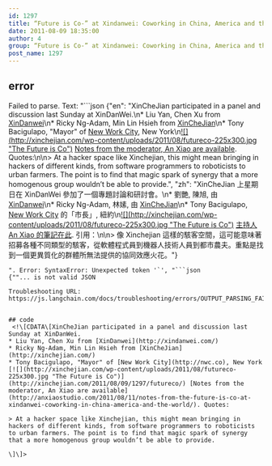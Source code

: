 ```yaml
---
id: 1297
title: “Future is Co-” at Xindanwei: Coworking in China, America and the World
date: 2011-08-09 18:35:00
author: 4
group: “Future is Co-” at Xindanwei: Coworking in China, America and the World
post_name: 1297
---
```


## error
Failed to parse. Text: "```json
{"en": "XinCheJian participated in a panel and discussion last Sunday at XinDanWei.\n* Liu Yan, Chen Xu from [XinDanwei](http://xindanwei.com/)\n* Ricky Ng-Adam, Min Lin Hsieh from [XinCheJian](http://xinchejian.com/)\n* Tony Bacigulapo, \"Mayor\" of [New Work City](http://nwc.co), New York\n[![](http://xinchejian.com/wp-content/uploads/2011/08/futureco-225x300.jpg \"The Future is Co")](http://xinchejian.com/2011/08/09/1297/futureco/) [Notes from the moderator, An Xiao are available](http://anxiaostudio.com/2011/08/11/notes-from-the-future-is-co-at-xindanwei-coworking-in-china-america-and-the-world/). Quotes:\n\n> At a hacker space like Xinchejian, this might mean bringing in hackers of different kinds, from software programmers to roboticists to urban farmers. The point is to find that magic spark of synergy that a more homogenous group wouldn’t be able to provide.", "zh": "XinCheJian 上星期日在 XinDanWei 參加了一個專題討論和研討會。\n* 劉艷, 陳旭, 由 [XinDanwei](http://xindanwei.com/)\n* Ricky Ng-Adam, 林嫊, 由 [XinCheJian](http://xinchejian.com/)\n* Tony Bacigulapo, [New Work City](http://nwc.co) 的「市長」, 紐約\n[![](http://xinchejian.com/wp-content/uploads/2011/08/futureco-225x300.jpg \"The Future is Co")](http://xinchejian.com/2011/08/09/1297/futureco/) [主持人 An Xiao 的筆記在此](http://anxiaostudio.com/2011/08/11/notes-from-the-future-is-co-at-xindanwei-coworking-in-china-america-and-the-world/). 引用：\n\n> 像 Xinchejian 這樣的駭客空間，這可能意味著招募各種不同類型的駭客，從軟體程式員到機器人技術人員到都市農夫。重點是找到一個更異質化的群體所無法提供的協同效應火花。"}
```
". Error: SyntaxError: Unexpected token '`', "```json
{""... is not valid JSON

Troubleshooting URL: https://js.langchain.com/docs/troubleshooting/errors/OUTPUT_PARSING_FAILURE/


## code
 <!\[CDATA\[XinCheJian participated in a panel and discussion last Sunday at XinDanWei.
* Liu Yan, Chen Xu from [XinDanwei](http://xindanwei.com/)
* Ricky Ng-Adam, Min Lin Hsieh from [XinCheJian](http://xinchejian.com/)
* Tony Bacigulapo, "Mayor" of [New Work City](http://nwc.co), New York
[![](http://xinchejian.com/wp-content/uploads/2011/08/futureco-225x300.jpg "The Future is Co")](http://xinchejian.com/2011/08/09/1297/futureco/) [Notes from the moderator, An Xiao are available](http://anxiaostudio.com/2011/08/11/notes-from-the-future-is-co-at-xindanwei-coworking-in-china-america-and-the-world/). Quotes:

> At a hacker space like Xinchejian, this might mean bringing in hackers of different kinds, from software programmers to roboticists to urban farmers. The point is to find that magic spark of synergy that a more homogenous group wouldn’t be able to provide.

\]\]> 
